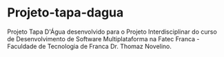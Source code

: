 # Projeto-tapa-dagua

Projeto Tapa D'Água desenvolvido para o Projeto Interdisciplinar do curso de Desenvolvimento de Software Multiplataforma na Fatec Franca - Faculdade de Tecnologia de Franca Dr. Thomaz Novelino.
